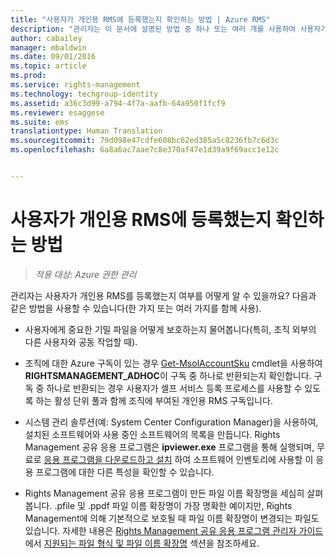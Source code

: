 ```yaml
---
title: "사용자가 개인용 RMS에 등록했는지 확인하는 방법 | Azure RMS"
description: "관리자는 이 문서에 설명된 방법 중 하나 또는 여러 개를 사용하여 사용자가 개인용 RMS에 등록했는지 여부를 확인할 수 있습니다."
author: cabailey
manager: mbaldwin
ms.date: 09/01/2016
ms.topic: article
ms.prod: 
ms.service: rights-management
ms.technology: techgroup-identity
ms.assetid: a36c3d99-a794-4f7a-aafb-64a950f1fcf9
ms.reviewer: esaggese
ms.suite: ems
translationtype: Human Translation
ms.sourcegitcommit: 79d098e47cdfe608bc62ed385a5c8236fb7c6d3c
ms.openlocfilehash: 6a8a6ac7aae7c8e370af47e1d39a9f69acc1e12c


---
```



# 사용자가 개인용 RMS에 등록했는지 확인하는 방법

>*적용 대상: Azure 권한 관리*

관리자는 사용자가 개인용 RMS를 등록했는지 여부를 어떻게 알 수 있을까요? 다음과 같은 방법을 사용할 수 있습니다(한 가지 또는 여러 가지를 함께 사용).

-   사용자에게 중요한 기밀 파일을 어떻게 보호하는지 물어봅니다(특히, 조직 외부의 다른 사용자와 공동 작업할 때).

-   조직에 대한 Azure 구독이 있는 경우 [Get-MsolAccountSku](https://msdn.microsoft.com/library/azure/dn194118.aspx) cmdlet을 사용하여 **RIGHTSMANAGEMENT_ADHOC**이 구독 중 하나로 반환되는지 확인합니다. 구독 중 하나로 반환되는 경우 사용자가 셀프 서비스 등록 프로세스를 사용할 수 있도록 하는 활성 단위 풀과 함께 조직에 부여된 개인용 RMS 구독입니다.

-   시스템 관리 솔루션(예: System Center Configuration Manager)을 사용하여, 설치된 소프트웨어와 사용 중인 소프트웨어의 목록을 만듭니다. Rights Management 공유 응용 프로그램은 **ipviewer.exe** 프로그램을 통해 실행되며, 무료로 [응용 프로그램을 다운로드하고 설치](http://go.microsoft.com/fwlink/?LinkId=303970) 하여 소프트웨어 인벤토리에 사용할 이 응용 프로그램에 대한 다른 특성을 확인할 수 있습니다.

-   Rights Management 공유 응용 프로그램이 만든 파일 이름 확장명을 세심히 살펴봅니다. .pfile 및 .ppdf 파일 이름 확장명이 가장 명확한 예이지만, Rights Management에 의해 기본적으로 보호될 때 파일 이름 확장명이 변경되는 파일도 있습니다. 자세한 내용은 [Rights Management 공유 응용 프로그램 관리자 가이드](http://technet.microsoft.com/library/dn339003.aspx)에서 [지원되는 파일 형식 및 파일 이름 확장명](../rms-client/sharing-app-admin-guide-technical.md#supported-file-types-and-file-name-extensions) 섹션을 참조하세요.




<!--HONumber=Sep16_HO1-->


